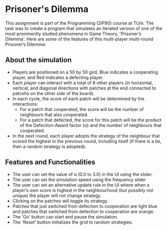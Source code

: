 # Prisoner's Dilemma
This assignment is part of the Programming (2IP90) course at TU/e. The task was to create a program that simulates an iterated version of one of the most prominently studied phenomena in Game Theory, 'Prisoner’s Dilemma'. Here are some of the features of this mulit-player multi-round Prisoner’s Dilemma:

## About the simulation
- Players are positioned on a 50 by 50 gird, Blue indicates a cooperating player, and Red indicates a defecting player.
- Each player can interact with a total of 8 other players (in horizontal, vertical, and diagonal directions with patches at the end connected to patcehs on the other side of the board).
- In each cycle, the score of each patch will be determined by the interactions:
  - For a patch that cooperated, the score will be the number of neighbours that also cooperated.
  - For a patch that defected, the score for this patch will be the product of the Defection-Award factor (α) and the number of neighbours that cooperated.
- In the next round, each player adopts the strategy of the neighbour that scored the highest in the previous round, including itself (if there is a tie, then a random strategy is adopted).

## Features and Functionalities

- The user can set the value of α (0.0 to 3.0) in the UI using the slider.
- The user can set the simulation speed using the frequency slider
- The user can set an alternative update rule in the UI where when a player’s own score is highest in the neighbourhood (but possibly not unique) the player will not change strategy.
- Clicking on the patches will toggle its strategy.
- Patches that just switched from defection to cooperation are light blue and patches that switched from defection to cooperation are orange.
- The 'Go' button can start and pause the simulation.
- The 'Reset' button initializes the grid to random strategies.
